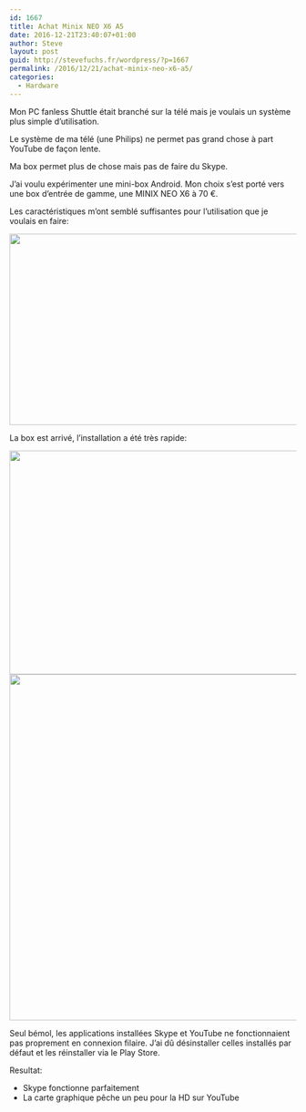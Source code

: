 ```yaml
---
id: 1667
title: Achat Minix NEO X6 A5
date: 2016-12-21T23:40:07+01:00
author: Steve
layout: post
guid: http://stevefuchs.fr/wordpress/?p=1667
permalink: /2016/12/21/achat-minix-neo-x6-a5/
categories:
  - Hardware
---
```

Mon PC fanless Shuttle était branché sur la télé mais je voulais un système plus simple d&rsquo;utilisation.

Le système de ma télé (une Philips) ne permet pas grand chose à part YouTube de façon lente.

Ma box permet plus de chose mais pas de faire du Skype.

J&rsquo;ai voulu expérimenter une mini-box Android. Mon choix s&rsquo;est porté vers une box d&rsquo;entrée de gamme, une MINIX NEO X6 à 70 €.

Les caractéristiques m&rsquo;ont semblé suffisantes pour l&rsquo;utilisation que je voulais en faire:

<a href="http://stevefuchs.fr/wordpress/2016/12/21/achat-minix-neo-x6-a5/81j9uoekgrl-_sl1500_/" rel="attachment wp-att-1670"><img class="wp-image-1670 size-large aligncenter" src="https://i1.wp.com/stevefuchs.fr/wordpress/wp-content/uploads/2016/12/81J9UOEKgRL._SL1500_.jpg?resize=840%2C336" width="840" height="336" srcset="https://i1.wp.com/stevefuchs.fr/wordpress/wp-content/uploads/2016/12/81J9UOEKgRL._SL1500_.jpg?resize=1024%2C410 1024w, https://i1.wp.com/stevefuchs.fr/wordpress/wp-content/uploads/2016/12/81J9UOEKgRL._SL1500_.jpg?resize=300%2C120 300w, https://i1.wp.com/stevefuchs.fr/wordpress/wp-content/uploads/2016/12/81J9UOEKgRL._SL1500_.jpg?resize=768%2C307 768w, https://i1.wp.com/stevefuchs.fr/wordpress/wp-content/uploads/2016/12/81J9UOEKgRL._SL1500_.jpg?resize=1200%2C480 1200w, https://i1.wp.com/stevefuchs.fr/wordpress/wp-content/uploads/2016/12/81J9UOEKgRL._SL1500_.jpg?w=1500 1500w" sizes="(max-width: 709px) 85vw, (max-width: 909px) 67vw, (max-width: 1362px) 62vw, 840px" data-recalc-dims="1" /></a>

La box est arrivé, l&rsquo;installation a été très rapide:

<a href="http://stevefuchs.fr/wordpress/2016/12/21/achat-minix-neo-x6-a5/2016-12-17-14-31-04/" rel="attachment wp-att-1669"><img class="aligncenter wp-image-1669" src="https://i0.wp.com/stevefuchs.fr/wordpress/wp-content/uploads/2016/12/2016-12-17-14.31.04.jpg?resize=840%2C393" width="840" height="393" srcset="https://i0.wp.com/stevefuchs.fr/wordpress/wp-content/uploads/2016/12/2016-12-17-14.31.04.jpg?w=1000 1000w, https://i0.wp.com/stevefuchs.fr/wordpress/wp-content/uploads/2016/12/2016-12-17-14.31.04.jpg?resize=300%2C140 300w, https://i0.wp.com/stevefuchs.fr/wordpress/wp-content/uploads/2016/12/2016-12-17-14.31.04.jpg?resize=768%2C359 768w" sizes="(max-width: 709px) 85vw, (max-width: 909px) 67vw, (max-width: 1362px) 62vw, 840px" data-recalc-dims="1" /></a> <a href="http://stevefuchs.fr/wordpress/2016/12/21/achat-minix-neo-x6-a5/2016-12-17-14-30-54/" rel="attachment wp-att-1668"><img class="aligncenter wp-image-1668" src="https://i2.wp.com/stevefuchs.fr/wordpress/wp-content/uploads/2016/12/2016-12-17-14.30.54.jpg?resize=840%2C608" width="840" height="608" srcset="https://i2.wp.com/stevefuchs.fr/wordpress/wp-content/uploads/2016/12/2016-12-17-14.30.54.jpg?w=1000 1000w, https://i2.wp.com/stevefuchs.fr/wordpress/wp-content/uploads/2016/12/2016-12-17-14.30.54.jpg?resize=300%2C217 300w, https://i2.wp.com/stevefuchs.fr/wordpress/wp-content/uploads/2016/12/2016-12-17-14.30.54.jpg?resize=768%2C556 768w" sizes="(max-width: 709px) 85vw, (max-width: 909px) 67vw, (max-width: 1362px) 62vw, 840px" data-recalc-dims="1" /></a>

Seul bémol, les applications installées Skype et YouTube ne fonctionnaient pas proprement en connexion filaire. J&rsquo;ai dû désinstaller celles installés par défaut et les réinstaller via le Play Store.

Resultat:

  * Skype fonctionne parfaitement
  * La carte graphique pêche un peu pour la HD sur YouTube